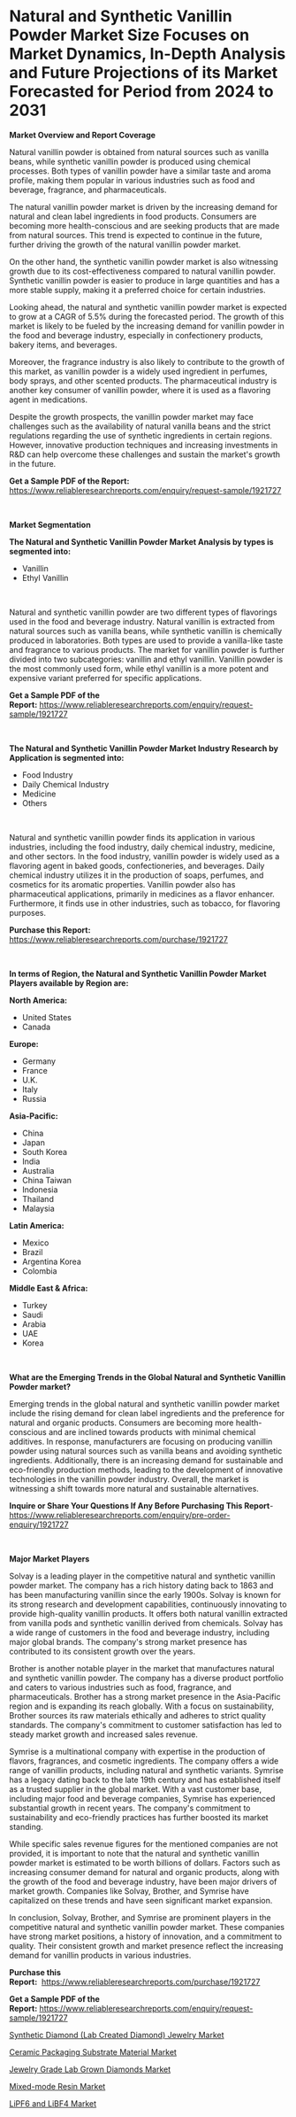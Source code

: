 <p><h1>Natural and Synthetic Vanillin Powder Market Size Focuses on Market Dynamics, In-Depth Analysis and Future Projections of its Market Forecasted for Period from 2024 to 2031</h1></p><p><strong>Market Overview and Report Coverage</strong></p>
<p><p>Natural vanillin powder is obtained from natural sources such as vanilla beans, while synthetic vanillin powder is produced using chemical processes. Both types of vanillin powder have a similar taste and aroma profile, making them popular in various industries such as food and beverage, fragrance, and pharmaceuticals.</p><p>The natural vanillin powder market is driven by the increasing demand for natural and clean label ingredients in food products. Consumers are becoming more health-conscious and are seeking products that are made from natural sources. This trend is expected to continue in the future, further driving the growth of the natural vanillin powder market.</p><p>On the other hand, the synthetic vanillin powder market is also witnessing growth due to its cost-effectiveness compared to natural vanillin powder. Synthetic vanillin powder is easier to produce in large quantities and has a more stable supply, making it a preferred choice for certain industries.</p><p>Looking ahead, the natural and synthetic vanillin powder market is expected to grow at a CAGR of 5.5% during the forecasted period. The growth of this market is likely to be fueled by the increasing demand for vanillin powder in the food and beverage industry, especially in confectionery products, bakery items, and beverages.</p><p>Moreover, the fragrance industry is also likely to contribute to the growth of this market, as vanillin powder is a widely used ingredient in perfumes, body sprays, and other scented products. The pharmaceutical industry is another key consumer of vanillin powder, where it is used as a flavoring agent in medications.</p><p>Despite the growth prospects, the vanillin powder market may face challenges such as the availability of natural vanilla beans and the strict regulations regarding the use of synthetic ingredients in certain regions. However, innovative production techniques and increasing investments in R&D can help overcome these challenges and sustain the market's growth in the future.</p></p>
<p><strong>Get a Sample PDF of the Report:</strong> <a href="https://www.reliableresearchreports.com/enquiry/request-sample/1921727">https://www.reliableresearchreports.com/enquiry/request-sample/1921727</a></p>
<p>&nbsp;</p>
<p><strong>Market Segmentation</strong></p>
<p><strong>The Natural and Synthetic Vanillin Powder Market Analysis by types is segmented into:</strong></p>
<p><ul><li>Vanillin</li><li>Ethyl Vanillin</li></ul></p>
<p>&nbsp;</p>
<p><p>Natural and synthetic vanillin powder are two different types of flavorings used in the food and beverage industry. Natural vanillin is extracted from natural sources such as vanilla beans, while synthetic vanillin is chemically produced in laboratories. Both types are used to provide a vanilla-like taste and fragrance to various products. The market for vanillin powder is further divided into two subcategories: vanillin and ethyl vanillin. Vanillin powder is the most commonly used form, while ethyl vanillin is a more potent and expensive variant preferred for specific applications.</p></p>
<p><strong>Get a Sample PDF of the Report:</strong>&nbsp;<a href="https://www.reliableresearchreports.com/enquiry/request-sample/1921727">https://www.reliableresearchreports.com/enquiry/request-sample/1921727</a></p>
<p>&nbsp;</p>
<p><strong>The Natural and Synthetic Vanillin Powder Market Industry Research by Application is segmented into:</strong></p>
<p><ul><li>Food Industry</li><li>Daily Chemical Industry</li><li>Medicine</li><li>Others</li></ul></p>
<p>&nbsp;</p>
<p><p>Natural and synthetic vanillin powder finds its application in various industries, including the food industry, daily chemical industry, medicine, and other sectors. In the food industry, vanillin powder is widely used as a flavoring agent in baked goods, confectioneries, and beverages. Daily chemical industry utilizes it in the production of soaps, perfumes, and cosmetics for its aromatic properties. Vanillin powder also has pharmaceutical applications, primarily in medicines as a flavor enhancer. Furthermore, it finds use in other industries, such as tobacco, for flavoring purposes.</p></p>
<p><strong>Purchase this Report:</strong>&nbsp; <a href="https://www.reliableresearchreports.com/purchase/1921727">https://www.reliableresearchreports.com/purchase/1921727</a></p>
<p>&nbsp;</p>
<p><strong>In terms of Region, the Natural and Synthetic Vanillin Powder Market Players available by Region are:</strong></p>
<p>
    <p> <strong> North America: </strong>
        <ul>
            <li>United States</li>
            <li>Canada</li>
        </ul>
        </p> 
    <p> <strong> Europe: </strong>
        <ul>
            <li>Germany</li>
            <li>France</li>
            <li>U.K.</li>
            <li>Italy</li>
            <li>Russia</li>
        </ul>
        </p> 
    <p> <strong> Asia-Pacific: </strong>
        <ul>
            <li>China</li>
            <li>Japan</li>
            <li>South Korea</li>
            <li>India</li>
            <li>Australia</li>
            <li>China Taiwan</li>
            <li>Indonesia</li>
            <li>Thailand</li>
            <li>Malaysia</li>
        </ul>
        </p> 
    <p> <strong> Latin America: </strong>
        <ul>
            <li>Mexico</li>
            <li>Brazil</li>
            <li>Argentina Korea</li>
            <li>Colombia</li>
        </ul>
        </p> 
    <p> <strong> Middle East & Africa: </strong>
        <ul>
            <li>Turkey</li>
            <li>Saudi</li>
            <li>Arabia</li>
            <li>UAE</li>
            <li>Korea</li>
        </ul>
    </p>
    </p>
<p>&nbsp;</p>
<p><strong>What are the Emerging Trends in the Global Natural and Synthetic Vanillin Powder market?</strong></p>
<p><p>Emerging trends in the global natural and synthetic vanillin powder market include the rising demand for clean label ingredients and the preference for natural and organic products. Consumers are becoming more health-conscious and are inclined towards products with minimal chemical additives. In response, manufacturers are focusing on producing vanillin powder using natural sources such as vanilla beans and avoiding synthetic ingredients. Additionally, there is an increasing demand for sustainable and eco-friendly production methods, leading to the development of innovative technologies in the vanillin powder industry. Overall, the market is witnessing a shift towards more natural and sustainable alternatives.</p></p>
<p><strong>Inquire or Share Your Questions If Any Before Purchasing This Report</strong>- <a href="https://www.reliableresearchreports.com/enquiry/pre-order-enquiry/1921727">https://www.reliableresearchreports.com/enquiry/pre-order-enquiry/1921727</a></p>
<p>&nbsp;</p>
<p><strong>Major Market Players</strong></p>
<p><p>Solvay is a leading player in the competitive natural and synthetic vanillin powder market. The company has a rich history dating back to 1863 and has been manufacturing vanillin since the early 1900s. Solvay is known for its strong research and development capabilities, continuously innovating to provide high-quality vanillin products. It offers both natural vanillin extracted from vanilla pods and synthetic vanillin derived from chemicals. Solvay has a wide range of customers in the food and beverage industry, including major global brands. The company's strong market presence has contributed to its consistent growth over the years.</p><p>Brother is another notable player in the market that manufactures natural and synthetic vanillin powder. The company has a diverse product portfolio and caters to various industries such as food, fragrance, and pharmaceuticals. Brother has a strong market presence in the Asia-Pacific region and is expanding its reach globally. With a focus on sustainability, Brother sources its raw materials ethically and adheres to strict quality standards. The company's commitment to customer satisfaction has led to steady market growth and increased sales revenue.</p><p>Symrise is a multinational company with expertise in the production of flavors, fragrances, and cosmetic ingredients. The company offers a wide range of vanillin products, including natural and synthetic variants. Symrise has a legacy dating back to the late 19th century and has established itself as a trusted supplier in the global market. With a vast customer base, including major food and beverage companies, Symrise has experienced substantial growth in recent years. The company's commitment to sustainability and eco-friendly practices has further boosted its market standing.</p><p>While specific sales revenue figures for the mentioned companies are not provided, it is important to note that the natural and synthetic vanillin powder market is estimated to be worth billions of dollars. Factors such as increasing consumer demand for natural and organic products, along with the growth of the food and beverage industry, have been major drivers of market growth. Companies like Solvay, Brother, and Symrise have capitalized on these trends and have seen significant market expansion.</p><p>In conclusion, Solvay, Brother, and Symrise are prominent players in the competitive natural and synthetic vanillin powder market. These companies have strong market positions, a history of innovation, and a commitment to quality. Their consistent growth and market presence reflect the increasing demand for vanillin products in various industries.</p></p>
<p><strong>Purchase this Report:</strong>&nbsp;&nbsp;<a href="https://www.reliableresearchreports.com/purchase/1921727">https://www.reliableresearchreports.com/purchase/1921727</a></p>
<p></p>
<p><strong>Get a Sample PDF of the Report:</strong>&nbsp;<a href="https://www.reliableresearchreports.com/enquiry/request-sample/1921727">https://www.reliableresearchreports.com/enquiry/request-sample/1921727</a></p>
<p><p><a href="https://github.com/FassouRP/Market-Research-Report-List-2/blob/main/synthetic-diamond-lab-created-diamond-jewelry-market.md">Synthetic Diamond (Lab Created Diamond) Jewelry Market</a></p><p><a href="https://github.com/rexevange/Market-Research-Report-List-2/blob/main/ceramic-packaging-substrate-material-market.md">Ceramic Packaging Substrate Material Market</a></p><p><a href="https://github.com/ashepherd82/Market-Research-Report-List-2/blob/main/jewelry-grade-lab-grown-diamonds-market.md">Jewelry Grade Lab Grown Diamonds Market</a></p><p><a href="https://github.com/lilstefpacute/Market-Research-Report-List-2/blob/main/mixed-mode-resin-market.md">Mixed-mode Resin Market</a></p><p><a href="https://github.com/castoriffic/Market-Research-Report-List-2/blob/main/lipf6-and-libf4-market.md">LiPF6 and LiBF4 Market</a></p></p>